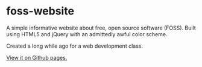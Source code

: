 # foss-website
A simple informative website about free, open source software (FOSS). Built using HTML5 and jQuery with an admittedly awful color scheme.

Created a long while ago for a web development class.

[View it on Github pages.](https://blefev.github.io/foss-website/)
